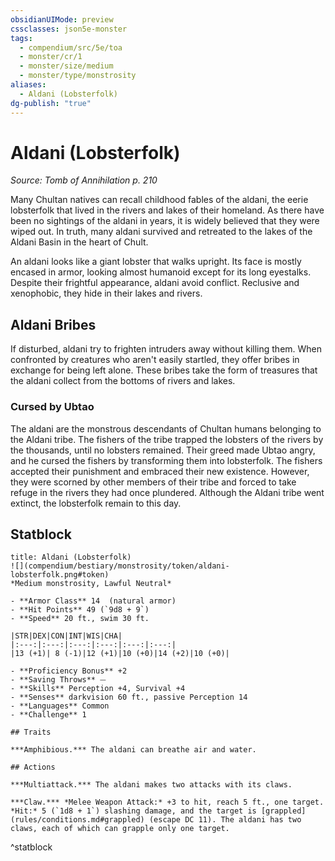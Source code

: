 ```yaml
---
obsidianUIMode: preview
cssclasses: json5e-monster
tags:
  - compendium/src/5e/toa
  - monster/cr/1
  - monster/size/medium
  - monster/type/monstrosity
aliases:
  - Aldani (Lobsterfolk)
dg-publish: "true"
---
```

# Aldani (Lobsterfolk)
*Source: Tomb of Annihilation p. 210*  

Many Chultan natives can recall childhood fables of the aldani, the eerie lobsterfolk that lived in the rivers and lakes of their homeland. As there have been no sightings of the aldani in years, it is widely believed that they were wiped out. In truth, many aldani survived and retreated to the lakes of the Aldani Basin in the heart of Chult.

An aldani looks like a giant lobster that walks upright. Its face is mostly encased in armor, looking almost humanoid except for its long eyestalks. Despite their frightful appearance, aldani avoid conflict. Reclusive and xenophobic, they hide in their lakes and rivers.

## Aldani Bribes

If disturbed, aldani try to frighten intruders away without killing them. When confronted by creatures who aren't easily startled, they offer bribes in exchange for being left alone. These bribes take the form of treasures that the aldani collect from the bottoms of rivers and lakes.

### Cursed by Ubtao

 The aldani are the monstrous descendants of Chultan humans belonging to the Aldani tribe. The fishers of the tribe trapped the lobsters of the rivers by the thousands, until no lobsters remained. Their greed made Ubtao angry, and he cursed the fishers by transforming them into lobsterfolk. The fishers accepted their punishment and embraced their new existence. However, they were scorned by other members of their tribe and forced to take refuge in the rivers they had once plundered. Although the Aldani tribe went extinct, the lobsterfolk remain to this day.

## Statblock

```ad-statblock
title: Aldani (Lobsterfolk)
![](compendium/bestiary/monstrosity/token/aldani-lobsterfolk.png#token)
*Medium monstrosity, Lawful Neutral*

- **Armor Class** 14  (natural armor)
- **Hit Points** 49 (`9d8 + 9`)
- **Speed** 20 ft., swim 30 ft.

|STR|DEX|CON|INT|WIS|CHA|
|:---:|:---:|:---:|:---:|:---:|:---:|
|13 (+1)| 8 (-1)|12 (+1)|10 (+0)|14 (+2)|10 (+0)|

- **Proficiency Bonus** +2
- **Saving Throws** ⏤
- **Skills** Perception +4, Survival +4
- **Senses** darkvision 60 ft., passive Perception 14
- **Languages** Common
- **Challenge** 1

## Traits

***Amphibious.*** The aldani can breathe air and water.

## Actions

***Multiattack.*** The aldani makes two attacks with its claws.

***Claw.*** *Melee Weapon Attack:* +3 to hit, reach 5 ft., one target. *Hit:* 5 (`1d8 + 1`) slashing damage, and the target is [grappled](rules/conditions.md#grappled) (escape DC 11). The aldani has two claws, each of which can grapple only one target.
```
^statblock
